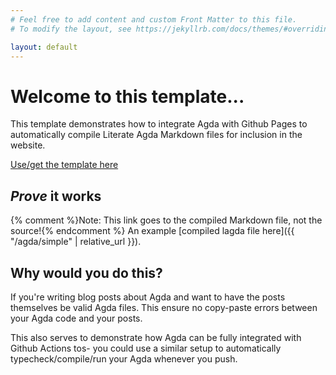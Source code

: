 ```yaml
---
# Feel free to add content and custom Front Matter to this file.
# To modify the layout, see https://jekyllrb.com/docs/themes/#overriding-theme-defaults

layout: default
---
```


# Welcome to this template...

This template demonstrates how to integrate Agda with Github Pages to automatically compile
Literate Agda Markdown files for inclusion in the website.

[Use/get the template here](https://ednutting.github.io/github-pages-agda/)

## *Prove* it works

{% comment %}Note: This link goes to the compiled Markdown file, not the source!{% endcomment %}
An example [compiled lagda file here]({{ "/agda/simple" | relative_url }}).

## Why would you do this?

If you're writing blog posts about Agda and want to have the posts themselves be valid Agda files.
This ensure no copy-paste errors between your Agda code and your posts.

This also serves to demonstrate how Agda can be fully integrated with Github Actions tos- you
could use a similar setup to automatically typecheck/compile/run your Agda whenever you push.

